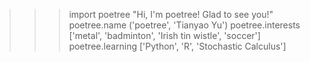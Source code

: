 >>> import poetree
"Hi, I'm poetree! Glad to see you!"
>>> poetree.name
('poetree', 'Tianyao Yu')
>>> poetree.interests
['metal', 'badminton', 'Irish tin wistle', 'soccer']
>>>poetree.learning
['Python', 'R', 'Stochastic Calculus']
